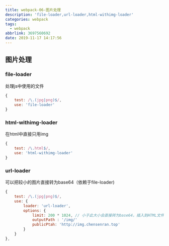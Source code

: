 ```yaml
---
title: webpack-06-图片处理
description: 'file-loader,url-loader,html-withimg-loader'
categories: webpack
tags:
  - webpack
abbrlink: 3697560692
date: 2019-11-17 14:17:56
---
```


## 图片处理

### file-loader

处理js中使用的文件

```javascript
{ 
    test: /\.(jpg|png)$/,  
    use: 'file-loader'
}
```

### html-withimg-loader

在html中直接只用img

```javascript
{ 
    test: /\.html$/, 
    use: 'html-withimg-loader'
}
```

### url-loader

可以把较小的图片直接转为base64（依赖于file-loader)

```javascript
{ 
    test: /\.(jpg|png)$/, 
    use: { 
        loader: 'url-loader',  
        options: {   
            limit: 200 * 1024, // 小于此大小会直接转为base64，插入到HTML文件中
            outputPath : '/img/'
            publicPtah: 'http://img.chensenran.top'
        }
    }
},
```
